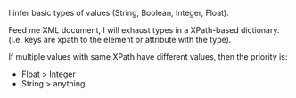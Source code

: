 I infer basic types of values (String, Boolean, Integer, Float).

Feed me XML document, I will exhaust types in a XPath-based dictionary.
(i.e. keys are xpath to the element or attribute with the type).

If multiple values with same XPath have different values, then the priority is:
* Float > Integer
* String > anything
